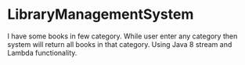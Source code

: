 # LibraryManagementSystem
I have some books in few category. While user enter any category then system will return all books in that category. Using Java 8 stream and Lambda functionality.
